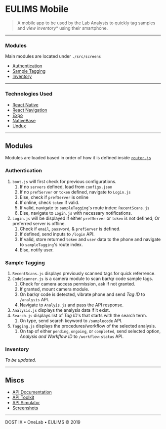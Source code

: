 EULIMS Mobile
===

> A mobile app to be used by the Lab Analysts to quickly tag samples and *view inventory** using their smartphone.

---

### Modules

Main modules are located under `./src/screens`

* [Authentication](#authentication)
* [Sample Tagging](#sample-tagging)
* [Inventory](#inventory)

---

### Technologies Used

* [React Native](https://facebook.github.io/react-native/)
* [React Navigation](https://reactnavigation.org/)
* [Expo](https://expo.io/)
* [NativeBase](https://docs.nativebase.io/)
* [Undux](https://undux.org/)

---

## Modules

Modules are loaded based in order of how it is defined inside [`router.js`](src/router.js)

### Authentication

1. `boot.js` will first check for previous configurations.
    1. If no `servers` defined, load from `configs.json`
    1. If no `prefServer` or `token` defined, navigate to `Login.js`
    1. Else, check if `prefServer` is online
    1. If online, check `token` if valid.
    1. If valid, navigate to `sampleTagging`'s route index: `RecentScans.js`
    1. Else, navigate to `Login.js` with necessary notifications.
1. `Login.js` will be displayed if either `prefServer` or `token` is not defined; Or preferred server is offline.
    1. Check if `email`, `password`, & `prefServer` is defined.
    1. If defined, send inputs to `/login` API.
    1. If valid, store returned `token` and `user` data to the phone and navigate to `sampleTagging`'s route index.
    1. Else, notify user.

### Sample Tagging

1. `RecentScans.js` displays previously scanned tags for quick referrence.
1. `CodeScanner.js` is a camera module to scan bar/qr code sample tags.
    1. Check for camera access permission, ask if not granted.
    1. If granted, mount camera module.
    1. On bar/qr code is detected, vibrate phone and send *Tag ID* to `/analysis` API.
    1. Navigate to `Analyis.js` and pass the API response.
1. `Analysis.js` displays the analysis data if it exist.
1. `Search.js` displays list of *Tag ID*'s that starts with the search term.
    1. On type, send search keyword to `/samplecode` API.
1. `Tagging.js` displays the procedures/workflow of the selected analysis.
    1. On tap of either `pending`, `ongoing`, or `completed`, send selected option, *Analysis and Workflow ID* to `/workflow-status` API.

### Inventory

*To be updated.*

---

## Miscs

* [API Documentation](src/api/README.md)
* [API Toolkit](src/api/index.js)
* [API Simulator](src/api/simulator.js)
* [Screenshots](https://photos.app.goo.gl/uknoB2gQq7TBBAjH9)

---

DOST IX &bull; OneLab &bull; EULIMS &copy; 2019
